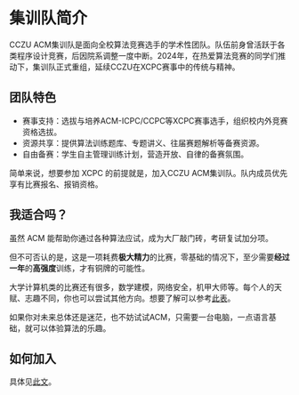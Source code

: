 # 集训队简介

CCZU ACM集训队是面向全校算法竞赛选手的学术性团队。队伍前身曾活跃于各类程序设计竞赛，后因院系调整一度中断。2024年，在热爱算法竞赛的同学们推动下，集训队正式重组，延续CCZU在XCPC赛事中的传统与精神。

## 团队特色

- 赛事支持：选拔与培养ACM-ICPC/CCPC等XCPC赛事选手，组织校内外竞赛资格选拔。
- 资源共享：提供算法训练题库、专题讲义、往届赛题解析等备赛资源。
- 自由备赛：学生自主管理训练计划，营造开放、自律的备赛氛围。

简单来说，想要参加 XCPC 的前提就是，加入CCZU ACM集训队。队内成员优先享有比赛报名、报销资格。

## 我适合吗？

虽然 ACM 能帮助你通过各种算法应试，成为大厂敲门砖，考研复试加分项。

但不可否认的是，这是一项耗费**极大精力**的比赛，零基础的情况下，至少需要**经过一年**的**高强度**训练，才有铜牌的可能性。

大学计算机类的比赛还有很多，数学建模，网络安全，机甲大师等。每个人的天赋、志趣不同，你也可以尝试其他方向。想要了解可以参考[此表](https://docs.qq.com/sheet/DRmRuYkxmZHdzeHJI?tab=BB08J2)。

如果你对未来总体还是迷茫，也不妨试试ACM，只需要一台电脑，一点语言基础，就可以体验算法的乐趣。

## 如何加入

具体见[此文](/team/join)。
